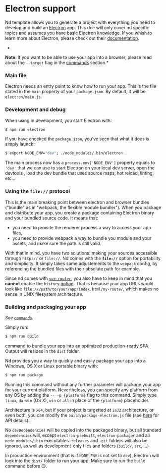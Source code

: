 # Electron support

Nd template allows you to generate a project with everything you need to develop and build an [Electron](http://electron.atom.io/) app. This doc will only cover nd specific topics and assumes you have basic Electron knowledge. If you whish to learn more about Electron, please check out their [documentation](http://electron.atom.io/docs/).

*
**Note**: If you want to be able to use your app into a browser, please read about the `--target` flag in the [commands](commands.md) section.*

### Main file

Electron needs an entry point to know how to run your app. This is the file stated in the `main` property of your `package.json`. By default, it will be `electron/main.js`.

### Development and debug

When using in development, you start Electron with:

```bash
$ npm run electron
```

If you have checked the `package.json`, you've seen that what it does is simply launch:

```bash
$ export NODE_ENV="dev"; ./node_modules/.bin/electron .
```

The main process now has a `process.env['NODE_ENV']` property equals to `'dev'` that we can use to start Electron on your local dev server, open the devtools , load the dev bundle that uses source maps, hot reload, linting, etc...

### Using the `file://` protocol

This is the main breaking point between electron and browser bundles (“bundle" as in "webpack, the flexible module bundler"). When you package and distribute your app, you create a package containing Electron binary and your bundled source code. It means that:

- you need to provide the renderer process a way to access your app files,
- you need to provide webpack a way to bundle you module and your assets, and make sure the path is still valid.

With that in mind, you have two solutions: making your sources accessible through `http://` or `file://`. Nd comes with the **`file://`** option for portability and simplicity. It simply takes some adjustements to the `webpack` config, by referencing the bundled files with their absolute path for example.

Since nd comes with [`vue-router`](http://router.vuejs.org/en/index.html), you also have to keep in mind that you **cannot** enable the `history` [option](http://router.vuejs.org/en/options.html). That is because your app URLs would look like `file:///path/to/your/app/index.html/my-route/`, which makes no sense in UNIX filesystem architecture.

### Building and packaging your app

*See [`commands`](commands.md).*

Simply run:

```bash
$ npm run build
```

command to bundle your app into an optimized production-ready SPA. Output will resides in the `dist` folder.

Nd provides you a way to quickly and easily package your app into a Windows, OS X or Linux portable binary with:

```bash
$ npm run package
```

Running this command without any further parameter will package your app for your current platform. Nevertheless, you can specify any platform from any OS by adding the `-- -p {platform}` flag to this command. Simply type `linux`, `darwin` (OS X), `win` or `all` in place of the `{platform}` placeholder.

Architecture is `x64`, but if your project is targetted at `ia32` architecture, or even both, you can modify the `build/package-electron.js` file (see [here](https://github.com/electron-userland/electron-packager/blob/master/docs/api.md#arch) for API details).

No `devDependencies` will be copied into the packaged binary, but all standard `dependencies` will, except `electron-prebuilt`, `electron-packager` and all `node_modules/.bin` executables. `releases` and `.git` folders will also be ignored, as well as development-only files and folders (`build/`, `src`, ...)

In production environment (that is if `NODE_ENV` is not set to `dev`), Electron will look into the `dist/` folder to run your app. Make sure to run the `build` command before 😉.
